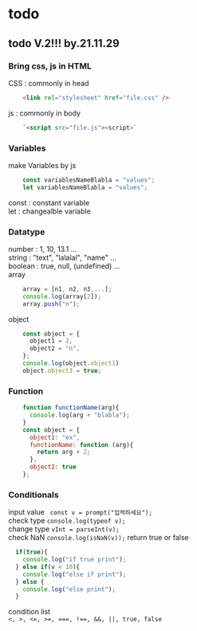 # todo

## todo V.2!!! by.21.11.29

### Bring css, js in HTML

CSS : commonly in head
```HTML
    <link rel="stylesheet" href="file.css" />
```
js : commonly in body
```HTML
    `<script src="file.js"><script>`
```

### Variables
make Variables by js
```javascript
    const variablesNameBlabla = "values";
    let variablesNameBlabla = "values";
```
const : constant variable   
let : changealble variable

### Datatype
number : 1, 10, 13.1 ...    
string : "text", "lalalal", "name" ...  
boolean : true, null, (undefined) ...   
array
```javascript
    array = [n1, n2, n3,...];
    console.log(array[2]);
    array.push("n");
```
object
```javascript
    const object = {
      object1 = 2,
      object2 = "n",
    };
    console.log(object.object1)
    object.object3 = true;
```

### Function
```javascript
    function functionName(arg){
      console.log(arg + "blabla");
    }
    const object = {
      object1: "ex",
      functionName: function (arg){
        return arg + 2;
      },
      object2: true
    };
```

### Conditionals
input value
``` const v = prompt("입력하세요");```    
check type
``` console.log(typeof v); ```    
change type 
``` vInt = parseInt(v); ```   
check NaN
``` console.log(isNaN(v)); ``` return true or false

```javascript
  if(true){
    console.log("if true print");
  } else if(v < 10){
    console.log("else if print");
  } else {
    console.log("else print");
  }
```

condition list    
``` <, >, <=, >=, ===, !==, &&, ||, true, false ```

